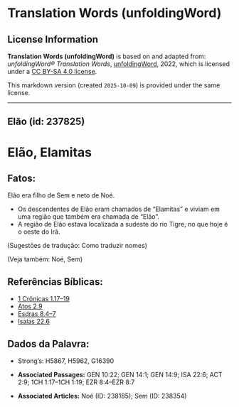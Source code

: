 # Translation Words (unfoldingWord)

## License Information

**Translation Words (unfoldingWord)** is based on and adapted from: _unfoldingWord® Translation Words_, [unfoldingWord](https://unfoldingword.org/utw), 2022, which is licensed under a [CC BY-SA 4.0 license](https://creativecommons.org/licenses/by-sa/4.0/legalcode.en).

This markdown version (created `2025-10-09`) is provided under the same license.



--------------------------------

## Elão (id: 237825)

Elão, Elamitas
==============

Fatos:
------

Elão era filho de Sem e neto de Noé.

* Os descendentes de Elão eram chamados de “Elamitas” e viviam em uma região que também era chamada de “Elão”.
* A região de Elão estava localizada a sudeste do rio Tigre, no que hoje é o oeste do Irã.

(Sugestões de tradução: Como traduzir nomes)

(Veja também: Noé, Sem)

Referências Bíblicas:
---------------------

* [1 Crônicas 1\.17–19](https://ref.ly/1Chr1:17-1Chr1:19)
* [Atos 2\.9](https://ref.ly/Acts2:9)
* [Esdras 8\.4–7](https://ref.ly/Ezra8:4-Ezra8:7)
* [Isaías 22\.6](https://ref.ly/Isa22:6)

Dados da Palavra:
-----------------

* Strong’s: H5867, H5962, G16390

* **Associated Passages:** GEN 10:22; GEN 14:1; GEN 14:9; ISA 22:6; ACT 2:9; 1CH 1:17–1CH 1:19; EZR 8:4–EZR 8:7
* **Associated Articles:** Noé (ID: 238185); Sem (ID: 238354)

